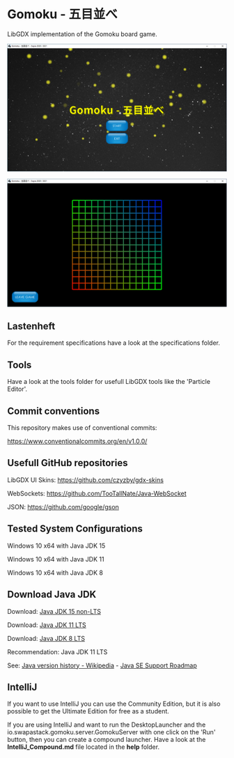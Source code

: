 # Gomoku - 五目並べ
LibGDX implementation of the Gomoku board game.

![Image of Main Menu](screenshot_main_menu.png)

![Image of Game](screenshot_game.png)

## Lastenheft

For the requirement specifications have a look at the specifications folder.

## Tools

Have a look at the tools folder for usefull LibGDX tools like the 'Particle Editor'.

## Commit conventions

This repository makes use of conventional commits:

https://www.conventionalcommits.org/en/v1.0.0/

## Usefull GitHub repositories

LibGDX UI Skins: https://github.com/czyzby/gdx-skins

WebSockets: https://github.com/TooTallNate/Java-WebSocket

JSON: https://github.com/google/gson

## Tested System Configurations

Windows 10 x64 with Java JDK 15

Windows 10 x64 with Java JDK 11

Windows 10 x64 with Java JDK 8

## Download Java JDK

Download: [Java JDK 15 non-LTS](https://www.oracle.com/java/technologies/javase-jdk15-downloads.html)

Download: [Java JDK 11 LTS](https://www.oracle.com/java/technologies/javase-jdk11-downloads.html)

Download: [Java JDK 8 LTS](https://www.oracle.com/de/java/technologies/javase/javase-jdk8-downloads.html)

Recommendation: Java JDK 11 LTS

See: [Java version history - Wikipedia](https://en.wikipedia.org/wiki/Java_version_history) - [Java SE Support Roadmap](https://www.oracle.com/java/technologies/java-se-support-roadmap.html)

## IntelliJ

If you want to use IntelliJ you can use the Community Edition, but it is also possible to get the Ultimate Edition for free as a student.

If you are using IntelliJ and want to run the DesktopLauncher and the io.swapastack.gomoku.server.GomokuServer with one click on the 'Run' button, then you can create a compound launcher. Have a look at the **IntelliJ_Compound.md** file located in the **help** folder.